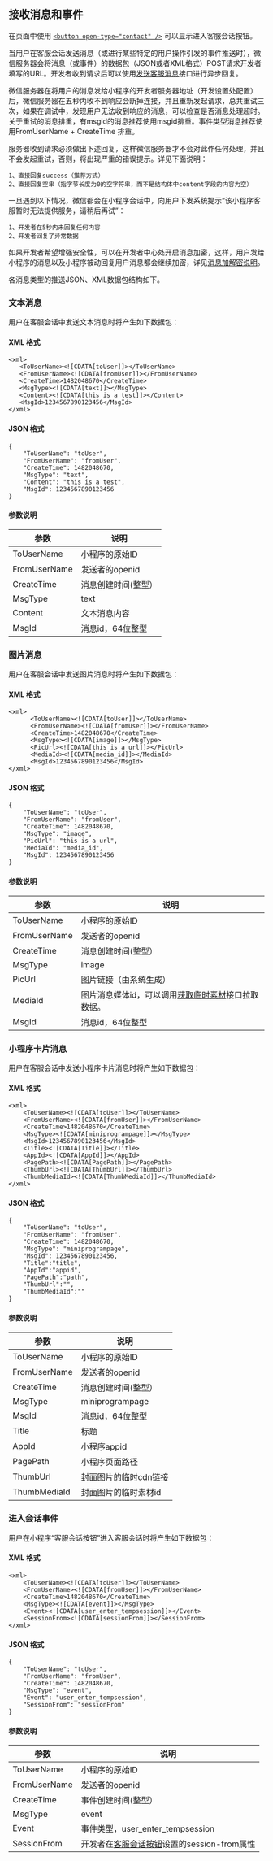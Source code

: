 <!-- https://developers.weixin.qq.com/miniprogram/dev/api/custommsg/receive.html -->

接收消息和事件
-------

在页面中使用 [`<button open-type="contact" />`](https://developers.weixin.qq.com/miniprogram/dev/component/button.html) 可以显示进入客服会话按钮。

当用户在客服会话发送消息（或进行某些特定的用户操作引发的事件推送时），微信服务器会将消息（或事件）的数据包（JSON或者XML格式）POST请求开发者填写的URL。开发者收到请求后可以使用[发送客服消息](https://developers.weixin.qq.com/miniprogram/dev/api/custommsg/conversation.html#发送客服消息)接口进行异步回复。

微信服务器在将用户的消息发给小程序的开发者服务器地址（开发设置处配置）后，微信服务器在五秒内收不到响应会断掉连接，并且重新发起请求，总共重试三次，如果在调试中，发现用户无法收到响应的消息，可以检查是否消息处理超时。关于重试的消息排重，有msgid的消息推荐使用msgid排重。事件类型消息推荐使用FromUserName + CreateTime 排重。

服务器收到请求必须做出下述回复，这样微信服务器才不会对此作任何处理，并且不会发起重试，否则，将出现严重的错误提示。详见下面说明：

    1、直接回复success（推荐方式）
    2、直接回复空串（指字节长度为0的空字符串，而不是结构体中content字段的内容为空）
    
    

一旦遇到以下情况，微信都会在小程序会话中，向用户下发系统提示“该小程序客服暂时无法提供服务，请稍后再试”：

    1、开发者在5秒内未回复任何内容
    2、开发者回复了异常数据
    

如果开发者希望增强安全性，可以在开发者中心处开启消息加密，这样，用户发给小程序的消息以及小程序被动回复用户消息都会继续加密，详见[消息加解密说明](https://open.weixin.qq.com/cgi-bin/showdocument?action=dir_list&t=resource/res_list&verify=1&id=open1419318479&token=&lang=zh_CN)。

各消息类型的推送JSON、XML数据包结构如下。

### 文本消息

用户在客服会话中发送文本消息时将产生如下数据包：

#### XML 格式

    <xml>
       <ToUserName><![CDATA[toUser]]></ToUserName>
       <FromUserName><![CDATA[fromUser]]></FromUserName>
       <CreateTime>1482048670</CreateTime>
       <MsgType><![CDATA[text]]></MsgType>
       <Content><![CDATA[this is a test]]></Content>
       <MsgId>1234567890123456</MsgId>
    </xml>
    

#### JSON 格式

    {
    	"ToUserName": "toUser",
    	"FromUserName": "fromUser",
    	"CreateTime": 1482048670,
    	"MsgType": "text",
    	"Content": "this is a test",
    	"MsgId": 1234567890123456
    }
    
    

#### 参数说明

  参数           |  说明         
-----------------|---------------
  ToUserName     | 小程序的原始ID
  FromUserName   | 发送者的openid
  CreateTime     |消息创建时间(整型）
  MsgType        |  text         
  Content        |  文本消息内容 
  MsgId          |消息id，64位整型

### 图片消息

用户在客服会话中发送图片消息时将产生如下数据包：

#### XML 格式

    <xml>
          <ToUserName><![CDATA[toUser]]></ToUserName>
          <FromUserName><![CDATA[fromUser]]></FromUserName>
          <CreateTime>1482048670</CreateTime>
          <MsgType><![CDATA[image]]></MsgType>
          <PicUrl><![CDATA[this is a url]]></PicUrl>
          <MediaId><![CDATA[media_id]]></MediaId>
          <MsgId>1234567890123456</MsgId>
    </xml>
    

#### JSON 格式

    {
    	"ToUserName": "toUser",
    	"FromUserName": "fromUser",
    	"CreateTime": 1482048670,
    	"MsgType": "image",
    	"PicUrl": "this is a url",
    	"MediaId": "media_id",
    	"MsgId": 1234567890123456
    }
    
    

#### 参数说明

  参数           |  说明                                                                                                                
-----------------|----------------------------------------------------------------------------------------------------------------------
  ToUserName     |  小程序的原始ID                                                                                                      
  FromUserName   |  发送者的openid                                                                                                      
  CreateTime     |  消息创建时间(整型）                                                                                                 
  MsgType        |  image                                                                                                               
  PicUrl         |  图片链接（由系统生成）                                                                                              
  MediaId        |图片消息媒体id，可以调用[获取临时素材](https://developers.weixin.qq.com/miniprogram/dev/api/custommsg/material.html#获取临时素材)接口拉取数据。
  MsgId          |  消息id，64位整型                                                                                                    

### 小程序卡片消息

用户在客服会话中发送小程序卡片消息时将产生如下数据包：

#### XML 格式

    <xml>
    	<ToUserName><![CDATA[toUser]]></ToUserName>
    	<FromUserName><![CDATA[fromUser]]></FromUserName>
    	<CreateTime>1482048670</CreateTime>
    	<MsgType><![CDATA[miniprogrampage]]></MsgType>
    	<MsgId>1234567890123456</MsgId>
    	<Title><![CDATA[Title]]></Title>
    	<AppId><![CDATA[AppId]]></AppId>
    	<PagePath><![CDATA[PagePath]]></PagePath>
    	<ThumbUrl><![CDATA[ThumbUrl]]></ThumbUrl>
    	<ThumbMediaId><![CDATA[ThumbMediaId]]></ThumbMediaId>
    </xml>
    
    

#### JSON 格式

    {
    	"ToUserName": "toUser",
    	"FromUserName": "fromUser",
    	"CreateTime": 1482048670,
    	"MsgType": "miniprogrampage",
    	"MsgId": 1234567890123456,
    	"Title":"title",
    	"AppId":"appid",
    	"PagePath":"path",
    	"ThumbUrl":"",
    	"ThumbMediaId":""
    }
    
    

#### 参数说明

  参数           |  说明              
-----------------|--------------------
  ToUserName     |  小程序的原始ID    
  FromUserName   |  发送者的openid    
  CreateTime     | 消息创建时间(整型）
  MsgType        |  miniprogrampage   
  MsgId          |  消息id，64位整型  
  Title          |  标题              
  AppId          |  小程序appid       
  PagePath       |  小程序页面路径    
  ThumbUrl       |封面图片的临时cdn链接
  ThumbMediaId   |封面图片的临时素材id

### 进入会话事件

用户在小程序“客服会话按钮”进入客服会话时将产生如下数据包：

#### XML 格式

    <xml>
        <ToUserName><![CDATA[toUser]]></ToUserName>  
        <FromUserName><![CDATA[fromUser]]></FromUserName>  
        <CreateTime>1482048670</CreateTime>  
        <MsgType><![CDATA[event]]></MsgType>  
        <Event><![CDATA[user_enter_tempsession]]></Event>  
        <SessionFrom><![CDATA[sessionFrom]]></SessionFrom> 
    </xml>
    

#### JSON 格式

    {
    	"ToUserName": "toUser",
    	"FromUserName": "fromUser",
    	"CreateTime": 1482048670,
    	"MsgType": "event",
    	"Event": "user_enter_tempsession",
    	"SessionFrom": "sessionFrom"
    }
    

#### 参数说明

  参数           |  说明                                                                                                    
-----------------|----------------------------------------------------------------------------------------------------------
  ToUserName     |  小程序的原始ID                                                                                          
  FromUserName   |  发送者的openid                                                                                          
  CreateTime     |  事件创建时间(整型）                                                                                     
  MsgType        |  event                                                                                                   
  Event          |  事件类型，user_enter_tempsession                                                                        
  SessionFrom    |开发者在[客服会话按钮](https://developers.weixin.qq.com/miniprogram/dev/component/button.html)设置的session-from属性
